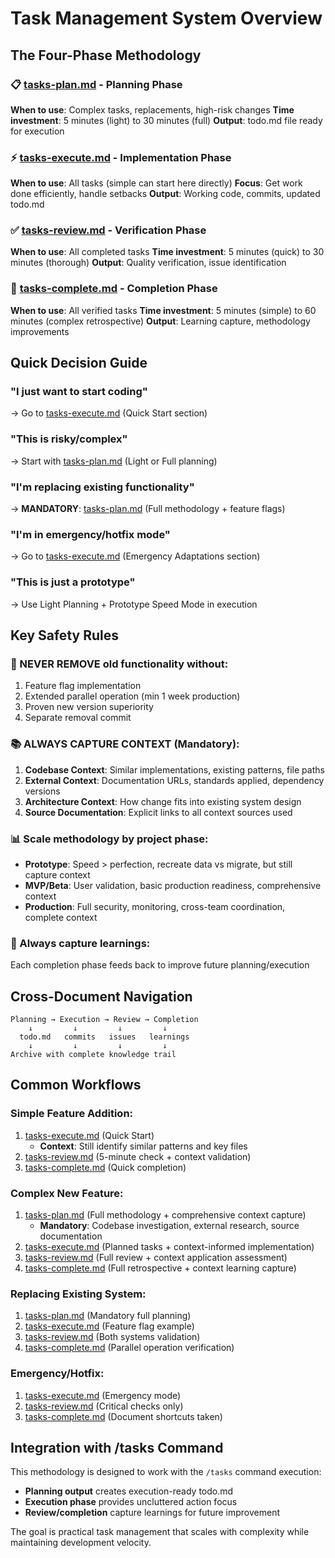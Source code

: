 # Task Management System Overview

## The Four-Phase Methodology

### 📋 [tasks-plan.md](tasks-plan.md) - Planning Phase
**When to use**: Complex tasks, replacements, high-risk changes
**Time investment**: 5 minutes (light) to 30 minutes (full)
**Output**: todo.md file ready for execution

### ⚡ [tasks-execute.md](tasks-execute.md) - Implementation Phase  
**When to use**: All tasks (simple can start here directly)
**Focus**: Get work done efficiently, handle setbacks
**Output**: Working code, commits, updated todo.md

### ✅ [tasks-review.md](tasks-review.md) - Verification Phase
**When to use**: All completed tasks
**Time investment**: 5 minutes (quick) to 30 minutes (thorough)
**Output**: Quality verification, issue identification

### 🎯 [tasks-complete.md](tasks-complete.md) - Completion Phase
**When to use**: All verified tasks
**Time investment**: 5 minutes (simple) to 60 minutes (complex retrospective)
**Output**: Learning capture, methodology improvements

## Quick Decision Guide

### "I just want to start coding"
→ Go to [tasks-execute.md](tasks-execute.md) (Quick Start section)

### "This is risky/complex"
→ Start with [tasks-plan.md](tasks-plan.md) (Light or Full planning)

### "I'm replacing existing functionality"
→ **MANDATORY**: [tasks-plan.md](tasks-plan.md) (Full methodology + feature flags)

### "I'm in emergency/hotfix mode"
→ Go to [tasks-execute.md](tasks-execute.md) (Emergency Adaptations section)

### "This is just a prototype"
→ Use Light Planning + Prototype Speed Mode in execution

## Key Safety Rules

### 🚫 NEVER REMOVE old functionality without:
1. Feature flag implementation
2. Extended parallel operation (min 1 week production)
3. Proven new version superiority
4. Separate removal commit

### 📚 ALWAYS CAPTURE CONTEXT (Mandatory):
1. **Codebase Context**: Similar implementations, existing patterns, file paths
2. **External Context**: Documentation URLs, standards applied, dependency versions
3. **Architecture Context**: How change fits into existing system design
4. **Source Documentation**: Explicit links to all context sources used

### 📊 Scale methodology by project phase:
- **Prototype**: Speed > perfection, recreate data vs migrate, but still capture context
- **MVP/Beta**: User validation, basic production readiness, comprehensive context
- **Production**: Full security, monitoring, cross-team coordination, complete context

### 🔄 Always capture learnings:
Each completion phase feeds back to improve future planning/execution

## Cross-Document Navigation

```
Planning → Execution → Review → Completion
    ↓         ↓         ↓         ↓
  todo.md   commits   issues   learnings
    ↓         ↓         ↓         ↓
Archive with complete knowledge trail
```

## Common Workflows

### Simple Feature Addition:
1. [tasks-execute.md](tasks-execute.md) (Quick Start)
   - **Context**: Still identify similar patterns and key files
2. [tasks-review.md](tasks-review.md) (5-minute check + context validation)  
3. [tasks-complete.md](tasks-complete.md) (Quick completion)

### Complex New Feature:
1. [tasks-plan.md](tasks-plan.md) (Full methodology + comprehensive context capture)
   - **Mandatory**: Codebase investigation, external research, source documentation
2. [tasks-execute.md](tasks-execute.md) (Planned tasks + context-informed implementation)
3. [tasks-review.md](tasks-review.md) (Full review + context application assessment)
4. [tasks-complete.md](tasks-complete.md) (Full retrospective + context learning capture)

### Replacing Existing System:
1. [tasks-plan.md](tasks-plan.md) (Mandatory full planning)
2. [tasks-execute.md](tasks-execute.md) (Feature flag example)
3. [tasks-review.md](tasks-review.md) (Both systems validation)
4. [tasks-complete.md](tasks-complete.md) (Parallel operation verification)

### Emergency/Hotfix:
1. [tasks-execute.md](tasks-execute.md) (Emergency mode)
2. [tasks-review.md](tasks-review.md) (Critical checks only)
3. [tasks-complete.md](tasks-complete.md) (Document shortcuts taken)

## Integration with /tasks Command

This methodology is designed to work with the `/tasks` command execution:
- **Planning output** creates execution-ready todo.md
- **Execution phase** provides uncluttered action focus
- **Review/completion** capture learnings for future improvement

The goal is practical task management that scales with complexity while maintaining development velocity.